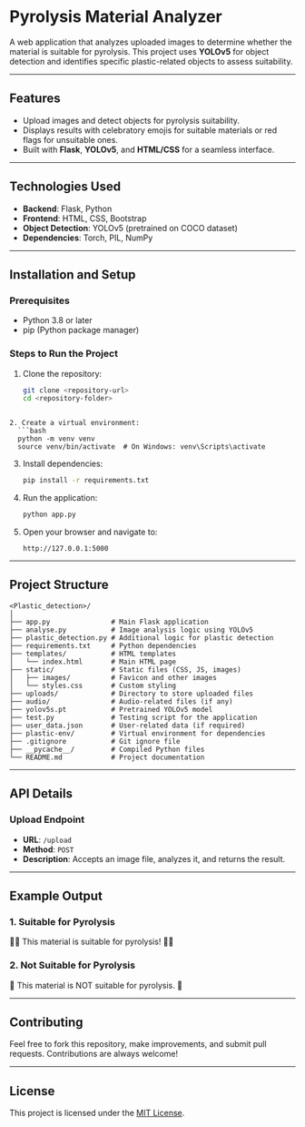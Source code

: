 # Pyrolysis Material Analyzer

A web application that analyzes uploaded images to determine whether the material is suitable for pyrolysis. This project uses **YOLOv5** for object detection and identifies specific plastic-related objects to assess suitability.

---

## Features

- Upload images and detect objects for pyrolysis suitability.
- Displays results with celebratory emojis for suitable materials or red flags for unsuitable ones.
- Built with **Flask**, **YOLOv5**, and **HTML/CSS** for a seamless interface.

---

## Technologies Used

- **Backend**: Flask, Python
- **Frontend**: HTML, CSS, Bootstrap
- **Object Detection**: YOLOv5 (pretrained on COCO dataset)
- **Dependencies**: Torch, PIL, NumPy

---

## Installation and Setup

### Prerequisites
- Python 3.8 or later
- pip (Python package manager)

### Steps to Run the Project
1. Clone the repository:
   ```bash
   git clone <repository-url>
   cd <repository-folder>
 ```

2. Create a virtual environment:
   ```bash
   python -m venv venv
   source venv/bin/activate  # On Windows: venv\Scripts\activate
   ```

3. Install dependencies:
   ```bash
   pip install -r requirements.txt
   ```

4. Run the application:
   ```bash
   python app.py
   ```

5. Open your browser and navigate to:
   ```
   http://127.0.0.1:5000
   ```

---

## Project Structure
```
<Plastic_detection>/
│
├── app.py               # Main Flask application
├── analyse.py           # Image analysis logic using YOLOv5
├── plastic_detection.py # Additional logic for plastic detection
├── requirements.txt     # Python dependencies
├── templates/           # HTML templates
│   └── index.html       # Main HTML page
├── static/              # Static files (CSS, JS, images)
│   ├── images/          # Favicon and other images
│   └── styles.css       # Custom styling
├── uploads/             # Directory to store uploaded files
├── audio/               # Audio-related files (if any)
├── yolov5s.pt           # Pretrained YOLOv5 model
├── test.py              # Testing script for the application
├── user_data.json       # User-related data (if required)
├── plastic-env/         # Virtual environment for dependencies
├── .gitignore           # Git ignore file
├── __pycache__/         # Compiled Python files
└── README.md            # Project documentation

```

---

## API Details

### Upload Endpoint
- **URL**: `/upload`
- **Method**: `POST`
- **Description**: Accepts an image file, analyzes it, and returns the result.

---

## Example Output

### 1. Suitable for Pyrolysis
🎉🎉 This material is suitable for pyrolysis! 🎉🎉

### 2. Not Suitable for Pyrolysis
🚩 This material is NOT suitable for pyrolysis. 🚩

---

## Contributing
Feel free to fork this repository, make improvements, and submit pull requests. Contributions are always welcome!

---

## License
This project is licensed under the [MIT License](LICENSE).


